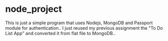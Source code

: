 node_project
============

This is just a simple program that uses Nodejs, MongoDB and Passport module for authentication.. I just reused my previous assignment the "To Do List App" and converted it from flat file to MongoDB.. 
